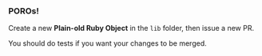 ### POROs!   
 
Create a new **Plain-old Ruby Object** in the `lib` folder, then issue a new PR. 
 
You should do tests if you want your changes to be merged.  
  
 
  
